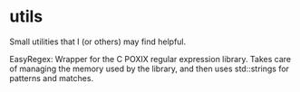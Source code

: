 # utils

Small utilities that I (or others) may find helpful.

EasyRegex:  Wrapper for the C POXIX regular expression library.  Takes care of
managing the memory used by the library, and then uses std::strings for patterns
and matches.

